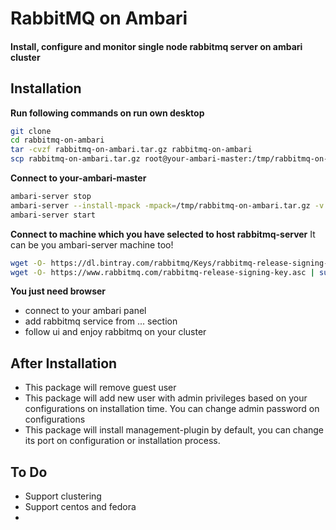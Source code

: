 # RabbitMQ on Ambari
#### Install, configure and monitor single node rabbitmq server on ambari cluster

## Installation

**Run following commands on run own desktop**
```bash
git clone 
cd rabbitmq-on-ambari
tar -cvzf rabbitmq-on-ambari.tar.gz rabbitmq-on-ambari
scp rabbitmq-on-ambari.tar.gz root@your-ambari-master:/tmp/rabbitmq-on-ambari.tar.gz
```

**Connect to your-ambari-master**
```bash
ambari-server stop
ambari-server --install-mpack -mpack=/tmp/rabbitmq-on-ambari.tar.gz -v
ambari-server start

```
**Connect to machine which you have selected to host rabbitmq-server**
It can be you ambari-server machine too!
```bash
wget -O- https://dl.bintray.com/rabbitmq/Keys/rabbitmq-release-signing-key.asc | sudo apt-key add -
wget -O- https://www.rabbitmq.com/rabbitmq-release-signing-key.asc | sudo apt-key add -
```

**You just need browser**
 * connect to your ambari panel
 * add rabbitmq service from ... section
 * follow ui and enjoy rabbitmq on your cluster
 
## After Installation
* This package will remove guest user
* This package will add new user with admin privileges based on your configurations on installation time. You can change admin password on configurations
* This package will install management-plugin by default, you can change its port on configuration or installation process.

## To Do
 * Support clustering
 * Support centos and fedora
 * 
